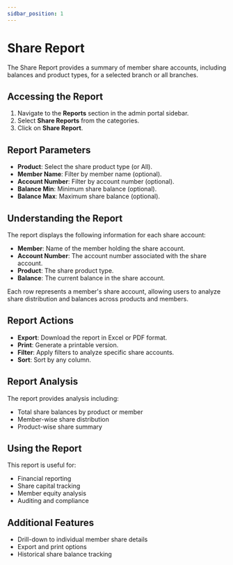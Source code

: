 ```yaml
---
sidbar_position: 1
---
```


# Share Report

The Share Report provides a summary of member share accounts, including balances and product types, for a selected branch or all branches.

## Accessing the Report

1. Navigate to the **Reports** section in the admin portal sidebar.
2. Select **Share Reports** from the categories.
3. Click on **Share Report**.

## Report Parameters

- **Product**: Select the share product type (or All).
- **Member Name**: Filter by member name (optional).
- **Account Number**: Filter by account number (optional).
- **Balance Min**: Minimum share balance (optional).
- **Balance Max**: Maximum share balance (optional).

## Understanding the Report

The report displays the following information for each share account:

- **Member**: Name of the member holding the share account.
- **Account Number**: The account number associated with the share account.
- **Product**: The share product type.
- **Balance**: The current balance in the share account.

Each row represents a member's share account, allowing users to analyze share distribution and balances across products and members.

## Report Actions

- **Export**: Download the report in Excel or PDF format.
- **Print**: Generate a printable version.
- **Filter**: Apply filters to analyze specific share accounts.
- **Sort**: Sort by any column.

## Report Analysis

The report provides analysis including:
- Total share balances by product or member
- Member-wise share distribution
- Product-wise share summary

## Using the Report

This report is useful for:
- Financial reporting
- Share capital tracking
- Member equity analysis
- Auditing and compliance

## Additional Features

- Drill-down to individual member share details
- Export and print options
- Historical share balance tracking 